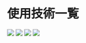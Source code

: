 # 使用技術一覧
<p style="display: inline">
  <img src="https://img.shields.io/badge/-Typescript-007ACC.svg?logo=typescript&style=flat-square">
  <img src="https://img.shields.io/badge/-Vue.js-4FC08D.svg?logo=vue.js&style=flat-square">
  <img src="https://img.shields.io/badge/-Nuxt.js-00C58E.svg?logo=nuxt.js&style=flat-square">
  <img src="https://img.shields.io/badge/-Firebase-FFCA28.svg?logo=firebase&style=flat-square">
</p>
